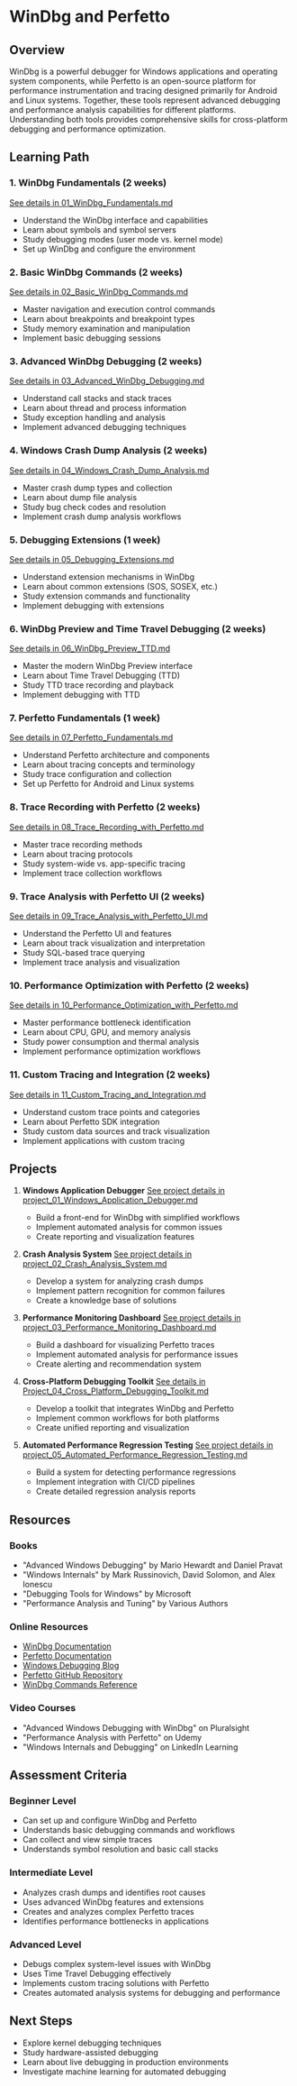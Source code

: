 # WinDbg and Perfetto

## Overview
WinDbg is a powerful debugger for Windows applications and operating system components, while Perfetto is an open-source platform for performance instrumentation and tracing designed primarily for Android and Linux systems. Together, these tools represent advanced debugging and performance analysis capabilities for different platforms. Understanding both tools provides comprehensive skills for cross-platform debugging and performance optimization.

## Learning Path

### 1. WinDbg Fundamentals (2 weeks)
[See details in 01_WinDbg_Fundamentals.md](04_WinDbg_Perfetto/01_WinDbg_Fundamentals.md)
- Understand the WinDbg interface and capabilities
- Learn about symbols and symbol servers
- Study debugging modes (user mode vs. kernel mode)
- Set up WinDbg and configure the environment

### 2. Basic WinDbg Commands (2 weeks)
[See details in 02_Basic_WinDbg_Commands.md](04_WinDbg_Perfetto/02_Basic_WinDbg_Commands.md)
- Master navigation and execution control commands
- Learn about breakpoints and breakpoint types
- Study memory examination and manipulation
- Implement basic debugging sessions

### 3. Advanced WinDbg Debugging (2 weeks)
[See details in 03_Advanced_WinDbg_Debugging.md](04_WinDbg_Perfetto/03_Advanced_WinDbg_Debugging.md)
- Understand call stacks and stack traces
- Learn about thread and process information
- Study exception handling and analysis
- Implement advanced debugging techniques

### 4. Windows Crash Dump Analysis (2 weeks)
[See details in 04_Windows_Crash_Dump_Analysis.md](04_WinDbg_Perfetto/04_Windows_Crash_Dump_Analysis.md)
- Master crash dump types and collection
- Learn about dump file analysis
- Study bug check codes and resolution
- Implement crash dump analysis workflows

### 5. Debugging Extensions (1 week)
[See details in 05_Debugging_Extensions.md](04_WinDbg_Perfetto/05_Debugging_Extensions.md)
- Understand extension mechanisms in WinDbg
- Learn about common extensions (SOS, SOSEX, etc.)
- Study extension commands and functionality
- Implement debugging with extensions

### 6. WinDbg Preview and Time Travel Debugging (2 weeks)
[See details in 06_WinDbg_Preview_TTD.md](04_WinDbg_Perfetto/06_WinDbg_Preview_TTD.md)
- Master the modern WinDbg Preview interface
- Learn about Time Travel Debugging (TTD)
- Study TTD trace recording and playback
- Implement debugging with TTD

### 7. Perfetto Fundamentals (1 week)
[See details in 07_Perfetto_Fundamentals.md](04_WinDbg_Perfetto/07_Perfetto_Fundamentals.md)
- Understand Perfetto architecture and components
- Learn about tracing concepts and terminology
- Study trace configuration and collection
- Set up Perfetto for Android and Linux systems

### 8. Trace Recording with Perfetto (2 weeks)
[See details in 08_Trace_Recording_with_Perfetto.md](04_WinDbg_Perfetto/08_Trace_Recording_with_Perfetto.md)
- Master trace recording methods
- Learn about tracing protocols
- Study system-wide vs. app-specific tracing
- Implement trace collection workflows

### 9. Trace Analysis with Perfetto UI (2 weeks)
[See details in 09_Trace_Analysis_with_Perfetto_UI.md](04_WinDbg_Perfetto/09_Trace_Analysis_with_Perfetto_UI.md)
- Understand the Perfetto UI and features
- Learn about track visualization and interpretation
- Study SQL-based trace querying
- Implement trace analysis and visualization

### 10. Performance Optimization with Perfetto (2 weeks)
[See details in 10_Performance_Optimization_with_Perfetto.md](04_WinDbg_Perfetto/10_Performance_Optimization_with_Perfetto.md)
- Master performance bottleneck identification
- Learn about CPU, GPU, and memory analysis
- Study power consumption and thermal analysis
- Implement performance optimization workflows

### 11. Custom Tracing and Integration (2 weeks)
[See details in 11_Custom_Tracing_and_Integration.md](04_WinDbg_Perfetto/11_Custom_Tracing_and_Integration.md)
- Understand custom trace points and categories
- Learn about Perfetto SDK integration
- Study custom data sources and track visualization
- Implement applications with custom tracing

## Projects

1. **Windows Application Debugger**
   [See project details in project_01_Windows_Application_Debugger.md](04_WinDbg_Perfetto/project_01_Windows_Application_Debugger.md)
   - Build a front-end for WinDbg with simplified workflows
   - Implement automated analysis for common issues
   - Create reporting and visualization features



2. **Crash Analysis System**
   [See project details in project_02_Crash_Analysis_System.md](04_WinDbg_Perfetto/project_02_Crash_Analysis_System.md)
   - Develop a system for analyzing crash dumps
   - Implement pattern recognition for common failures
   - Create a knowledge base of solutions


3. **Performance Monitoring Dashboard**
   [See project details in project_03_Performance_Monitoring_Dashboard.md](04_WinDbg_Perfetto/project_03_Performance_Monitoring_Dashboard.md)
   - Build a dashboard for visualizing Perfetto traces
   - Implement automated analysis for performance issues
   - Create alerting and recommendation system


4. **Cross-Platform Debugging Toolkit**
   [See details in Project_04_Cross_Platform_Debugging_Toolkit.md](04_WinDbg_Perfetto/Project_04_Cross_Platform_Debugging_Toolkit.md)
   - Develop a toolkit that integrates WinDbg and Perfetto
   - Implement common workflows for both platforms
   - Create unified reporting and visualization


5. **Automated Performance Regression Testing**
   [See project details in project_05_Automated_Performance_Regression_Testing.md](04_WinDbg_Perfetto/project_05_Automated_Performance_Regression_Testing.md)
   - Build a system for detecting performance regressions
   - Implement integration with CI/CD pipelines
   - Create detailed regression analysis reports


## Resources

### Books
- "Advanced Windows Debugging" by Mario Hewardt and Daniel Pravat
- "Windows Internals" by Mark Russinovich, David Solomon, and Alex Ionescu
- "Debugging Tools for Windows" by Microsoft
- "Performance Analysis and Tuning" by Various Authors

### Online Resources
- [WinDbg Documentation](https://docs.microsoft.com/en-us/windows-hardware/drivers/debugger/)
- [Perfetto Documentation](https://perfetto.dev/docs/)
- [Windows Debugging Blog](https://devblogs.microsoft.com/windbg/)
- [Perfetto GitHub Repository](https://github.com/google/perfetto)
- [WinDbg Commands Reference](https://docs.microsoft.com/en-us/windows-hardware/drivers/debugger/commands)

### Video Courses
- "Advanced Windows Debugging with WinDbg" on Pluralsight
- "Performance Analysis with Perfetto" on Udemy
- "Windows Internals and Debugging" on LinkedIn Learning

## Assessment Criteria

### Beginner Level
- Can set up and configure WinDbg and Perfetto
- Understands basic debugging commands and workflows
- Can collect and view simple traces
- Understands symbol resolution and basic call stacks

### Intermediate Level
- Analyzes crash dumps and identifies root causes
- Uses advanced WinDbg features and extensions
- Creates and analyzes complex Perfetto traces
- Identifies performance bottlenecks in applications

### Advanced Level
- Debugs complex system-level issues with WinDbg
- Uses Time Travel Debugging effectively
- Implements custom tracing solutions with Perfetto
- Creates automated analysis systems for debugging and performance

## Next Steps
- Explore kernel debugging techniques
- Study hardware-assisted debugging
- Learn about live debugging in production environments
- Investigate machine learning for automated debugging
